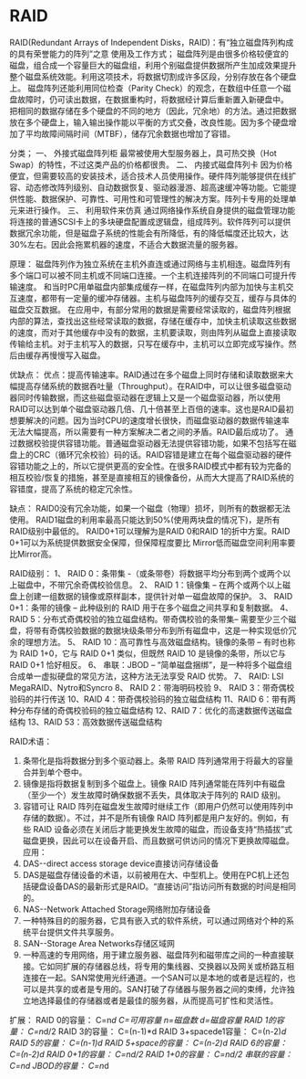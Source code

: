 # RAID


RAID(Redundant Arrays of Independent Disks，RAID)：有“独立磁盘阵列构成的具有荣誉能力的阵列”之意
使用及工作方式；
磁盘阵列是由很多价格较便宜的磁盘，组合成一个容量巨大的磁盘组，利用个别磁盘提供数据所产生加成效果提升整个磁盘系统效能。利用这项技术，将数据切割成许多区段，分别存放在各个硬盘上。
磁盘阵列还能利用同位检查（Parity Check）的观念，在数组中任意一个磁盘故障时，仍可读出数据，在数据重构时，将数据经计算后重新置入新硬盘中。
把相同的数据存储在多个硬盘的不同的地方（因此，冗余地）的方法。通过把数据放在多个硬盘上，输入输出操作能以平衡的方式交叠，改良性能。因为多个硬盘增加了平均故障间隔时间（MTBF），储存冗余数据也增加了容错。

分类；
一、	外接式磁盘阵列柜
最常被使用大型服务器上，具可热交换（Hot Swap）的特性，不过这类产品的价格都很贵。
二、	内接式磁盘阵列卡
因为价格便宜，但需要较高的安装技术，适合技术人员使用操作。硬件阵列能够提供在线扩容、动态修改阵列级别、自动数据恢复、驱动器漫游、超高速缓冲等功能。它能提供性能、数据保护、可靠性、可用性和可管理性的解决方案。阵列卡专用的处理单元来进行操作。
三、	利用软件来仿真
通过网络操作系统自身提供的磁盘管理功能将连接的普通SCSI卡上的多块硬盘配置成逻辑盘，组成阵列。软件阵列可以提供数据冗余功能，但是磁盘子系统的性能会有所降低，有的降低幅度还比较大，达30%左右。因此会拖累机器的速度，不适合大数据流量的服务器。

原理：
	磁盘阵列作为独立系统在主机外直连或通过网络与主机相连。磁盘阵列有多个端口可以被不同主机或不同端口连接。一个主机连接阵列的不同端口可提升传输速度。
和当时PC用单磁盘内部集成缓存一样，在磁盘阵列内部为加快与主机交互速度，都带有一定量的缓冲存储器。主机与磁盘阵列的缓存交互，缓存与具体的磁盘交互数据。
在应用中，有部分常用的数据是需要经常读取的，磁盘阵列根据内部的算法，查找出这些经常读取的数据，存储在缓存中，加快主机读取这些数据的速度，而对于其他缓存中没有的数据，主机要读取，则由阵列从磁盘上直接读取传输给主机。对于主机写入的数据，只写在缓存中，主机可以立即完成写操作。然后由缓存再慢慢写入磁盘。

优缺点：
	优点：提高传输速率。RAID通过在多个磁盘上同时存储和读取数据来大幅提高存储系统的数据吞吐量（Throughput）。在RAID中，可以让很多磁盘驱动器同时传输数据，而这些磁盘驱动器在逻辑上又是一个磁盘驱动器，所以使用RAID可以达到单个磁盘驱动器几倍、几十倍甚至上百倍的速率。这也是RAID最初想要解决的问题。因为当时CPU的速度增长很快，而磁盘驱动器的数据传输速率无法大幅提高，所以需要有一种方案解决二者之间的矛盾。RAID最后成功了。
	通过数据校验提供容错功能。普通磁盘驱动器无法提供容错功能，如果不包括写在磁盘上的CRC（循环冗余校验）码的话。RAID容错是建立在每个磁盘驱动器的硬件容错功能之上的，所以它提供更高的安全性。在很多RAID模式中都有较为完备的相互校验/恢复的措施，甚至是直接相互的镜像备份，从而大大提高了RAID系统的容错度，提高了系统的稳定冗余性。

缺点：
	RAID0没有冗余功能，如果一个磁盘（物理）损坏，则所有的数据都无法使用。
	RAID1磁盘的利用率最高只能达到50%(使用两块盘的情况下)，是所有RAID级别中最低的。
	RAID0+1可以理解为是RAID 0和RAID 1的折中方案。RAID 0+1可以为系统提供数据安全保障，但保障程度要比 Mirror低而磁盘空间利用率要比Mirror高。

RAID级别：
1、	RAID 0：条带集 -（或条带卷）将数据平均分布到两个或两个以上磁盘中，不带冗余奇偶校验信息。
2、	RAID 1：镜像集 – 在两个或两个以上磁盘上创建一组数据的镜像或原样副本，提供针对单一磁盘故障的保护。
3、	RAID 0+1：条带的镜像 – 此种级别的 RAID 用于在多个磁盘之间共享和复制数据。
4、	RAID 5：分布式奇偶校验的独立磁盘结构。带奇偶校验的条带集– 需要至少三个磁盘，将带有奇偶校验数据的数据块级条带分布到所有磁盘中，这是一种实现低价冗余的理想方法。
5、	RAID 10：高可靠性与高效磁盘结构。镜像的条带 – 有时也称为 RAID 1+0，它与 RAID 0+1 类似，但既然 RAID 10 是镜像的条带，所以它与 RAID 0+1 恰好相反。
6、	串联：JBOD – “简单磁盘捆绑”，是一种将多个磁盘组合成单一虚拟硬盘的常见方法，这种方法无法享受 RAID 优势。
7、	RAID: LSI MegaRAID、Nytro和Syncro
8、	RAID 2：带海明码校验
9、	RAID 3：带奇偶校验码的并行传送
10、RAID 4：带奇偶校验码的独立磁盘结构
11、RAID 6：带有两种分布存储的奇偶校验码的独立磁盘结构
12、RAID 7：优化的高速数据传送磁盘结构
13、RAID 53：高效数据传送磁盘结构

RAID术语：
1.	条带化是指将数据分到多个驱动器上。条带 RAID 阵列通常用于将最大的容量合并到单个卷中。
2.	镜像是指将数据复制到多个磁盘上。镜像 RAID 阵列通常能在阵列中有磁盘（至少一个）发生故障时确保数据不丢失，具体取决于阵列的 RAID 级别。
3.	容错可让 RAID 阵列在磁盘发生故障时继续工作（即用户仍然可以使用阵列中存储的数据）。不过，并不是所有镜像 RAID 阵列都是用户友好的。例如，有些 RAID 设备必须在关闭后才能更换发生故障的磁盘，而设备支持“热插拔”式磁盘更换，因此可以在设备开启、而且数据可供访问的情况下更换故障磁盘。
应用：
1.	DAS--direct access storage device直接访问存储设备
2.	DAS是磁盘存储设备的术语，以前被用在大、中型机上。使用在PC机上还包括硬盘设备DAS的最新形式是RAID。“直接访问”指访问所有数据的时间是相同的。
3.	NAS--Network Attached Storage网络附加存储设备
4.	一种特殊目的的服务器，它具有嵌入式的软件系统，可以通过网络对个种的系统平台提供文件共享服务。
5.	SAN--Storage Area Networks存储区域网
6.	一种高速的专用网络，用于建立服务器、磁盘阵列和磁带库之间的一种直接联接。它如同扩展的存储器总线，将专用的集线器、交换器以及网关或桥路互相连接在一起。SAN常使用光纤通道。一个SAN可以是本地的或者是远程的，也可以是共享的或者是专用的。SAN打破了存储器与服务器之间的束缚，允许独立地选择最佳的存储器或者是最佳的服务器，从而提高可扩性和灵活性。

扩展：
	RAID 0的容量：
		C=n*d
			C=可用容量
			n=磁盘数
			d=磁盘容量
	RAID 1的容量：
		C=n*d/2
	RAID 3的容量：
		C=(n-1)*d
	RAID 3+spacede1容量：
		C=(n-2)*d
	RAID 5的容量：
		C=(n-1)*d
	RAID 5+space的容量：
		C=(n-2)*d
	RAID 6的容量：
		C=(n-2)*d
	RAID 0+1的容量：
		C=n*d/2
	RAID 1+0的容量：
		C=n*d/2
	串联的容量：
		C=n*d
	JBOD的容量：
		C=n*d

